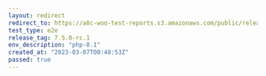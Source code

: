 ```yaml
---
layout: redirect
redirect_to: https://a8c-woo-test-reports.s3.amazonaws.com/public/release/7.5.0-rc.1/php-8.1/e2e/index.html
test_type: e2e
release_tag: 7.5.0-rc.1
env_description: "php-8.1"
created_at: "2023-03-07T00:48:53Z"
passed: true
---
```

